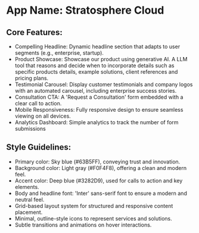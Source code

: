 # **App Name**: Stratosphere Cloud

## Core Features:

- Compelling Headline: Dynamic headline section that adapts to user segments (e.g., enterprise, startup).
- Product Showcase: Showcase our product using generative AI. A LLM tool that reasons and decide when to incorporate details such as specific products details, example solutions, client references and pricing plans.
- Testimonial Carousel: Display customer testimonials and company logos with an automated carousel, including enterprise success stories.
- Consultation CTA: A 'Request a Consultation' form embedded with a clear call to action.
- Mobile Responsiveness: Fully responsive design to ensure seamless viewing on all devices.
- Analytics Dashboard: Simple analytics to track the number of form submissions

## Style Guidelines:

- Primary color: Sky blue (#63B5FF), conveying trust and innovation.
- Background color: Light gray (#F0F4F8), offering a clean and modern feel.
- Accent color: Deep blue (#3282D9), used for calls to action and key elements.
- Body and headline font: 'Inter' sans-serif font to ensure a modern and neutral feel.
- Grid-based layout system for structured and responsive content placement.
- Minimal, outline-style icons to represent services and solutions.
- Subtle transitions and animations on hover interactions.